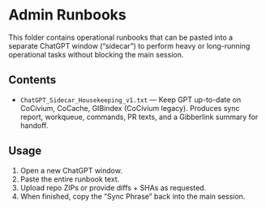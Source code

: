 <!-- status: stub; target: 150+ words -->
# Admin Runbooks

This folder contains operational runbooks that can be pasted into a separate ChatGPT window (“sidecar”) to perform heavy or long-running operational tasks without blocking the main session.

## Contents
- `ChatGPT_Sidecar_Housekeeping_v1.txt` — Keep GPT up-to-date on CoCivium, CoCache, GIBindex (CoCivium legacy). Produces sync report, workqueue, commands, PR texts, and a Gibberlink summary for handoff.

## Usage
1. Open a new ChatGPT window.
2. Paste the entire runbook text.
3. Upload repo ZIPs or provide diffs + SHAs as requested.
4. When finished, copy the “Sync Phrase” back into the main session.


